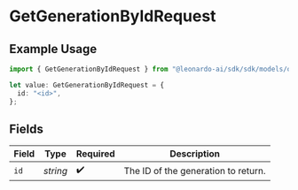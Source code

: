 # GetGenerationByIdRequest

## Example Usage

```typescript
import { GetGenerationByIdRequest } from "@leonardo-ai/sdk/sdk/models/operations";

let value: GetGenerationByIdRequest = {
  id: "<id>",
};
```

## Fields

| Field                               | Type                                | Required                            | Description                         |
| ----------------------------------- | ----------------------------------- | ----------------------------------- | ----------------------------------- |
| `id`                                | *string*                            | :heavy_check_mark:                  | The ID of the generation to return. |